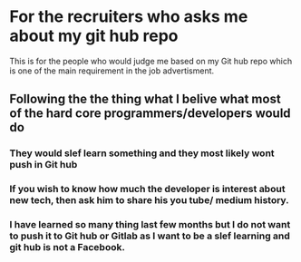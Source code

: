 # For the recruiters who asks me about my git hub repo
This is for the people who would judge me based on my Git hub repo which is one of the main requirement in the job advertisment.

## Following the the thing what I belive what most of the hard core programmers/developers would do
### They would slef learn something and they most likely wont push in Git hub
### If you wish to know how much the developer is interest about new tech, then ask him to share his you tube/ medium history.
### I have learned so many thing last few months but I do not want to push it to Git hub or Gitlab as I want to be a slef learning and git hub is not a Facebook.
